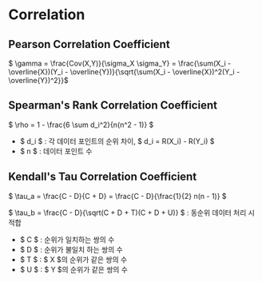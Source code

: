 # Correlation





## Pearson Correlation Coefficient

$ \gamma = \frac{Cov(X,Y)}{\sigma_X \sigma_Y} = \frac{\sum(X_i - \overline{X})(Y_i - \overline{Y})}{\sqrt{\sum(X_i - \overline{X})^2(Y_i - \overline{Y})^2}}$


## Spearman's Rank Correlation Coefficient

$ \rho = 1 - \frac{6 \sum d_i^2}{n(n^2 - 1)} $

- $ d_i $ : 각 데이터 포인트의 순위 차이, $ d_i = R(X_i) - R(Y_i) $
- $ n $ : 데이터 포인트 수

## Kendall's Tau Correlation Coefficient

$ \tau_a = \frac{C - D}{C + D} = \frac{C - D}{\frac{1}{2} n(n - 1)} $

$ \tau_b = \frac{C - D}{\sqrt(C + D + T)(C + D + U)} $ : 동순위 데이터 처리 시 적합

- $ C $ : 순위가 일치하는 쌍의 수
- $ D $ : 순위가 불일치 하는 쌍의 수
- $ T $ : $ X $의 순위가 같은 쌍의 수
- $ U $ : $ Y $의 순위가 같은 쌍의 수